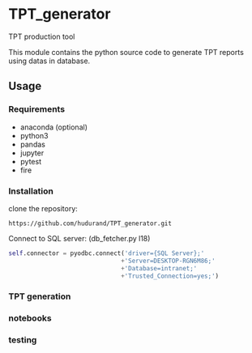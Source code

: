 # TPT_generator
TPT production tool

This module contains the python source code to generate TPT reports using datas in database.

## Usage
### Requirements
- anaconda (optional)
- python3
- pandas
- jupyter
- pytest
- fire

### Installation
clone the repository:
```
https://github.com/hudurand/TPT_generator.git
```

Connect to SQL server: (db_fetcher.py l18)
```Python
self.connector = pyodbc.connect('driver={SQL Server};'
                               +'Server=DESKTOP-RGN6M86;'
                               +'Database=intranet;'
                               +'Trusted_Connection=yes;')
```

### TPT generation
### notebooks
### testing

## 